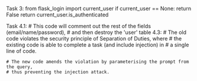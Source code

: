 Task 3:
    from flask_login import current_user
    if current_user == None:
        return False
    return current_user.is_authenticated

Task 4.1:
    # This code will comment out the rest of the fields (email/name/password), 
    # and then destroy the 'user' table
4.3:
    # The old code violates the security principle of Separation of Duties, where
    # the existing code is able to complete a task (and include injection) in 
    # a single line of code.

    # The new code amends the violation by parameterising the prompt from the query,
    # thus preventing the injection attack.

